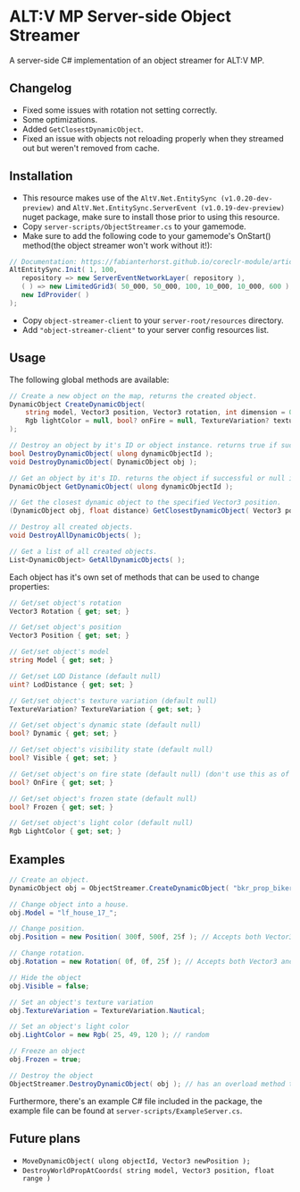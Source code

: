 # ALT:V MP Server-side Object Streamer
A server-side C# implementation of an object streamer for ALT:V MP.

## Changelog
- Fixed some issues with rotation not setting correctly.
- Some optimizations.
- Added ``GetClosestDynamicObject``.
- Fixed an issue with objects not reloading properly when they streamed out but weren't removed from cache.

## Installation
- This resource makes use of the ``AltV.Net.EntitySync (v1.0.20-dev-preview)`` and ``AltV.Net.EntitySync.ServerEvent (v1.0.19-dev-preview)`` nuget package, make sure to install those prior to using this resource.
- Copy ``server-scripts/ObjectStreamer.cs`` to your gamemode.
- Make sure to add the following code to your gamemode's OnStart() method(the object streamer won't work without it!):
```csharp
// Documentation: https://fabianterhorst.github.io/coreclr-module/articles/entity-sync.html
AltEntitySync.Init( 1, 100,
   repository => new ServerEventNetworkLayer( repository ),
   ( ) => new LimitedGrid3( 50_000, 50_000, 100, 10_000, 10_000, 600 ),
   new IdProvider( )
);
```
- Copy ``object-streamer-client`` to your ``server-root/resources`` directory.
- Add ``"object-streamer-client"`` to your server config resources list.

## Usage
The following global methods are available:
```csharp
// Create a new object on the map, returns the created object.
DynamicObject CreateDynamicObject(
    string model, Vector3 position, Vector3 rotation, int dimension = 0, bool? isDynamic = null, bool? frozen = null, uint? lodDistance = null,
    Rgb lightColor = null, bool? onFire = null, TextureVariation? textureVariation = null, bool? visible = null, uint streamRange = 400
);

// Destroy an object by it's ID or object instance. returns true if successful.
bool DestroyDynamicObject( ulong dynamicObjectId );
void DestroyDynamicObject( DynamicObject obj );

// Get an object by it's ID. returns the object if successful or null if not.
DynamicObject GetDynamicObject( ulong dynamicObjectId );

// Get the closest dynamic object to the specified Vector3 position.
(DynamicObject obj, float distance) GetClosestDynamicObject( Vector3 pos );

// Destroy all created objects.
void DestroyAllDynamicObjects( );

// Get a list of all created objects.
List<DynamicObject> GetAllDynamicObjects( );
```

Each object has it's own set of methods that can be used to change properties:
```csharp
// Get/set object's rotation
Vector3 Rotation { get; set; }

// Get/set object's position
Vector3 Position { get; set; }

// Get/set object's model
string Model { get; set; }

// Get/set LOD Distance (default null)
uint? LodDistance { get; set; }

// Get/set object's texture variation (default null)
TextureVariation? TextureVariation { get; set; }

// Get/set object's dynamic state (default null)
bool? Dynamic { get; set; }

// Get/set object's visibility state (default null) 
bool? Visible { get; set; }

// Get/set object's on fire state (default null) (don't use this as of right now, it does create a fire but it's very small. requires further native testing).
bool? OnFire { get; set; }

// Get/set object's frozen state (default null)
bool? Frozen { get; set; }

// Get/set object's light color (default null)
Rgb LightColor { get; set; }
```

## Examples
```csharp
// Create an object.
DynamicObject obj = ObjectStreamer.CreateDynamicObject( "bkr_prop_biker_bblock_cor", new Vector3( -859.655f, -803.499f, 25.566f ), new Rotation( 0, 0, 0 ), 0 );

// Change object into a house.
obj.Model = "lf_house_17_";

// Change position.
obj.Position = new Position( 300f, 500f, 25f ); // Accepts both Vector3 and Position types.

// Change rotation.
obj.Rotation = new Rotation( 0f, 0f, 25f ); // Accepts both Vector3 and Rotation types.

// Hide the object
obj.Visible = false;

// Set an object's texture variation
obj.TextureVariation = TextureVariation.Nautical;

// Set an object's light color
obj.LightColor = new Rgb( 25, 49, 120 ); // random

// Freeze an object
obj.Frozen = true;

// Destroy the object
ObjectStreamer.DestroyDynamicObject( obj ); // has an overload method that accepts an ID instead of object instance.
```

Furthermore, there's an example C# file included in the package, the example file can be found at ``server-scripts/ExampleServer.cs``.

## Future plans
- ``MoveDynamicObject( ulong objectId, Vector3 newPosition );``
- ``DestroyWorldPropAtCoords( string model, Vector3 position, float range )``
